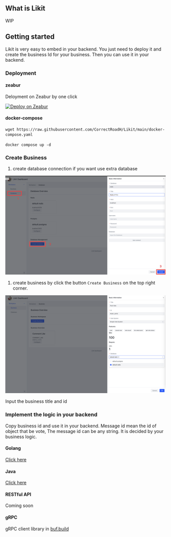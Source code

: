 ## What is Likit
WIP

## Getting started
Likit is very easy to embed in your backend. You just need to deploy it and create the business Id for your business. Then you can use it in your backend.

### Deployment

#### zeabur
Deloyment on Zeabur by one click

[![Deploy on Zeabur](https://zeabur.com/button.svg)](https://zeabur.com/templates/KZOLHA?referralCode=CorrectRoadH)


#### docker-compose
```
wget https://raw.githubusercontent.com/CorrectRoadH/Likit/main/docker-compose.yaml

docker compose up -d
```

### Create Business
1. create database connection if you want use extra database
 
![create extract database connect](./imgs/screenshot-1.png)

1. create business by click the button `Create Business` on the top right corner.

![create business](./imgs/screenshot-2.png)

Input the business title and id

### Implement the logic in your backend
Copy business id and use it in your backend.
Message id mean the id of object that be vote, The message id can be any string. It is decided by your business logic.

#### Golang 
[Click here](https://github.com/CorrectRoadH/likit-go/blob/main/README.md)

#### Java
[Click here](https://github.com/LxiHaaa/Likit-client)

#### RESTful API
Coming soon

#### gRPC
gRPC client library in [buf.build](https://buf.build/likit/likit/sdks/main)


